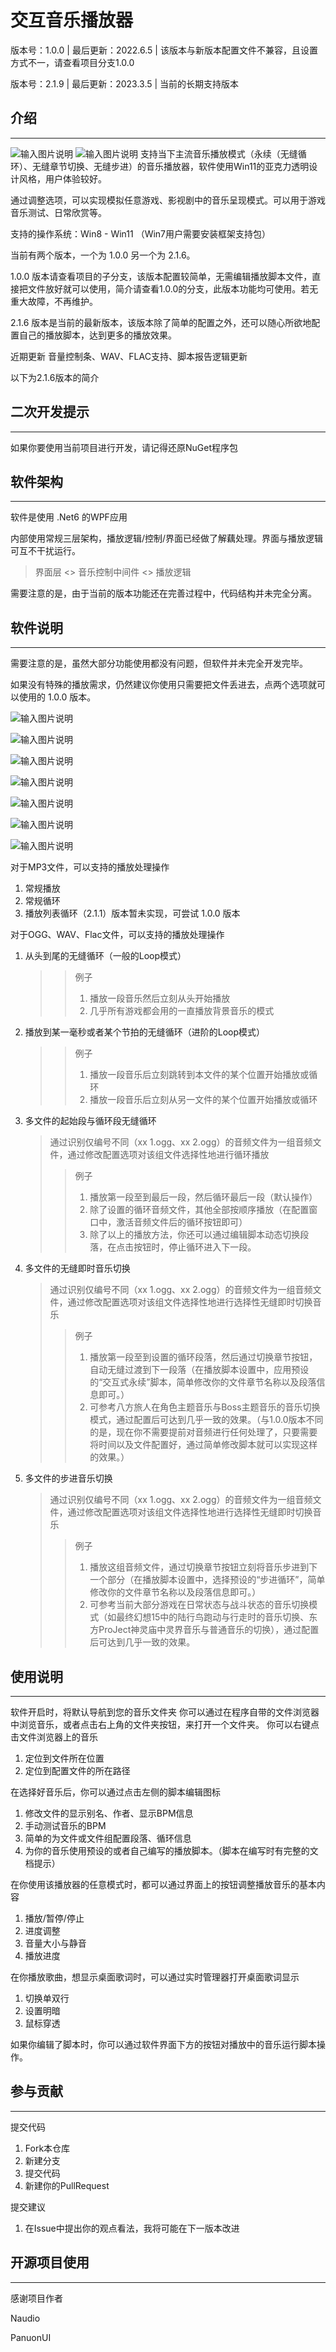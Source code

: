 # 交互音乐播放器
版本号：1.0.0 | 最后更新：2022.6.5 | 该版本与新版本配置文件不兼容，且设置方式不一，请查看项目分支1.0.0

版本号：2.1.9 | 最后更新：2023.3.5 | 当前的长期支持版本

## 介绍
------
![输入图片说明](%E5%9B%BE%E7%89%87/1%E7%89%88%E6%9C%AC.png)
![输入图片说明](%E5%9B%BE%E7%89%87/%E5%B1%95%E7%A4%BA.PNG)
支持当下主流音乐播放模式（永续（无缝循环）、无缝章节切换、无缝步进）的音乐播放器，软件使用Win11的亚克力透明设计风格，用户体验较好。

通过调整选项，可以实现模拟任意游戏、影视剧中的音乐呈现模式。可以用于游戏音乐测试、日常欣赏等。

支持的操作系统：Win8 - Win11 （Win7用户需要安装框架支持包）

当前有两个版本，一个为 1.0.0 另一个为 2.1.6。

1.0.0 版本请查看项目的子分支，该版本配置较简单，无需编辑播放脚本文件，直接把文件放好就可以使用，简介请查看1.0.0的分支，此版本功能均可使用。若无重大故障，不再维护。

2.1.6 版本是当前的最新版本，该版本除了简单的配置之外，还可以随心所欲地配置自己的播放脚本，达到更多的播放效果。

近期更新
音量控制条、WAV、FLAC支持、脚本报告逻辑更新

以下为2.1.6版本的简介



## 二次开发提示
------
如果你要使用当前项目进行开发，请记得还原NuGet程序包

## 软件架构
------
软件是使用 .Net6 的WPF应用

内部使用常规三层架构，播放逻辑/控制/界面已经做了解藕处理。界面与播放逻辑可互不干扰运行。
> 界面层 <> 音乐控制中间件 <> 播放逻辑

需要注意的是，由于当前的版本功能还在完善过程中，代码结构并未完全分离。


## 软件说明
------
需要注意的是，虽然大部分功能使用都没有问题，但软件并未完全开发完毕。

如果没有特殊的播放需求，仍然建议你使用只需要把文件丢进去，点两个选项就可以使用的 
1.0.0 版本。

![输入图片说明](%E5%9B%BE%E7%89%87/%E6%96%87%E4%BB%B6%E7%AE%A1%E7%90%86%E5%99%A8.PNG)

![输入图片说明](%E5%9B%BE%E7%89%87/%E8%84%9A%E6%9C%AC%E6%B5%8F%E8%A7%88%E5%99%A8.PNG)

![输入图片说明](%E5%9B%BE%E7%89%87/%E8%84%9A%E6%9C%AC%E6%B5%8F%E8%A7%88%E5%99%A82.PNG)

![输入图片说明](%E5%9B%BE%E7%89%87/%E8%84%9A%E6%9C%AC%E7%BC%96%E8%BE%91%E6%8F%90%E7%A4%BA.PNG)

![输入图片说明](%E5%9B%BE%E7%89%87/%E8%84%9A%E6%9C%AC%E7%BC%96%E8%BE%91%E6%8F%90%E7%A4%BA2.PNG)

![输入图片说明](%E5%9B%BE%E7%89%87/%E6%96%87%E4%BB%B6.png)

![输入图片说明](%E5%9B%BE%E7%89%87/%E6%AD%8C%E8%AF%8D.png)

对于MP3文件，可以支持的播放处理操作
1. 常规播放
1. 常规循环
1. 播放列表循环（2.1.1）版本暂未实现，可尝试 1.0.0 版本

对于OGG、WAV、Flac文件，可以支持的播放处理操作
1. 从头到尾的无缝循环（一般的Loop模式）
   >> 例子
    >> 1. 播放一段音乐然后立刻从头开始播放
    >> 2. 几乎所有游戏都会用的一直播放背景音乐的模式

1. 播放到某一毫秒或者某个节拍的无缝循环（进阶的Loop模式）
   >> 例子
    >> 1. 播放一段音乐后立刻跳转到本文件的某个位置开始播放或循环
    >> 1. 播放一段音乐后立刻从另一文件的某个位置开始播放或循环

1. 多文件的起始段与循环段无缝循环
    > 通过识别仅编号不同（xx 1.ogg、xx 2.ogg）的音频文件为一组音频文件，通过修改配置选项对该组文件选择性地进行循环播放
    >> 例子
    >> 1. 播放第一段至到最后一段，然后循环最后一段（默认操作）
    >> 1. 除了设置的循环音频文件，其他全部按顺序播放（在配置窗口中，激活音频文件后的循环按钮即可）
    >> 1. 除了以上的播放方法，你还可以通过编辑脚本动态切换段落，在点击按钮时，停止循环进入下一段。

1. 多文件的无缝即时音乐切换
    > 通过识别仅编号不同（xx 1.ogg、xx 2.ogg）的音频文件为一组音频文件，通过修改配置选项对该组文件选择性地进行选择性无缝即时切换音乐
    >> 例子
    >> 1. 播放第一段至到设置的循环段落，然后通过切换章节按钮，自动无缝过渡到下一段落（在播放脚本设置中，应用预设的“交互式永续”脚本，简单修改你的文件章节名称以及段落信息即可。）
    >> 1. 可参考八方旅人在角色主题音乐与Boss主题音乐的音乐切换模式，通过配置后可达到几乎一致的效果。（与1.0.0版本不同的是，现在你不需要提前对音频进行任何处理了，只要需要将时间以及文件配置好，通过简单修改脚本就可以实现这样的效果。）

1. 多文件的步进音乐切换
    > 通过识别仅编号不同（xx 1.ogg、xx 2.ogg）的音频文件为一组音频文件，通过修改配置选项对该组文件选择性地进行选择性无缝即时切换音乐
    >> 例子
    >> 1. 播放这组音频文件，通过切换章节按钮立刻将音乐步进到下一个部分（在播放脚本设置中，选择预设的“步进循环”，简单修改你的文件章节名称以及段落信息即可。）
    >> 1. 可参考当前大部分游戏在日常状态与战斗状态的音乐切换模式（如最终幻想15中的陆行鸟跑动与行走时的音乐切换、东方ProJect神灵庙中灵界音乐与普通音乐的切换），通过配置后可达到几乎一致的效果。



## 使用说明
------

软件开启时，将默认导航到您的音乐文件夹
你可以通过在程序自带的文件浏览器中浏览音乐，或者点击右上角的文件夹按钮，来打开一个文件夹。
你可以右键点击文件浏览器上的音乐
1. 定位到文件所在位置
1. 定位到配置文件的所在路径

在选择好音乐后，你可以通过点击左侧的脚本编辑图标
1. 修改文件的显示别名、作者、显示BPM信息
1. 手动测试音乐的BPM
1. 简单的为文件或文件组配置段落、循环信息
1. 为你的音乐使用预设的或者自己编写的播放脚本。（脚本在编写时有完整的文档提示）

在你使用该播放器的任意模式时，都可以通过界面上的按钮调整播放音乐的基本内容
1. 播放/暂停/停止
2. 进度调整
3. 音量大小与静音
4. 播放进度

在你播放歌曲，想显示桌面歌词时，可以通过实时管理器打开桌面歌词显示
1. 切换单双行
2. 设置明暗
3. 鼠标穿透

如果你编辑了脚本时，你可以通过软件界面下方的按钮对播放中的音乐运行脚本操作。


## 参与贡献
-------

提交代码

1.  Fork本仓库
2.  新建分支
3.  提交代码
4.  新建你的PullRequest

提交建议

1. 在Issue中提出你的观点看法，我将可能在下一版本改进

## 开源项目使用
------
感谢项目作者

Naudio

PanuonUI

